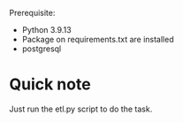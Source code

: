 Prerequisite:
- Python 3.9.13
- Package on requirements.txt are installed
- postgresql

# Quick note
Just run the etl.py script to do the task.


